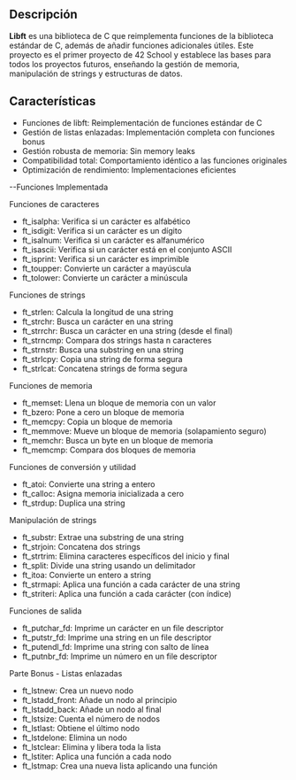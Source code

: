 ## Descripción

**Libft** es una biblioteca de C que reimplementa funciones de la biblioteca estándar de C, además de añadir funciones adicionales útiles. Este proyecto es el primer proyecto de 42 School y establece las bases para todos los proyectos futuros, enseñando la gestión de memoria, manipulación de strings y estructuras de datos.

## Características

- Funciones de libft: Reimplementación de funciones estándar de C
- Gestión de listas enlazadas: Implementación completa con funciones bonus
- Gestión robusta de memoria: Sin memory leaks
- Compatibilidad total: Comportamiento idéntico a las funciones originales
- Optimización de rendimiento: Implementaciones eficientes

--Funciones Implementada

Funciones de caracteres
- ft_isalpha: Verifica si un carácter es alfabético
- ft_isdigit: Verifica si un carácter es un dígito
- ft_isalnum: Verifica si un carácter es alfanumérico
- ft_isascii: Verifica si un carácter está en el conjunto ASCII
- ft_isprint: Verifica si un carácter es imprimible
- ft_toupper: Convierte un carácter a mayúscula
- ft_tolower: Convierte un carácter a minúscula

Funciones de strings
- ft_strlen: Calcula la longitud de una string
- ft_strchr: Busca un carácter en una string
- ft_strrchr: Busca un carácter en una string (desde el final)
- ft_strncmp: Compara dos strings hasta n caracteres
- ft_strnstr: Busca una substring en una string
- ft_strlcpy: Copia una string de forma segura
- ft_strlcat: Concatena strings de forma segura

Funciones de memoria
- ft_memset: Llena un bloque de memoria con un valor
- ft_bzero: Pone a cero un bloque de memoria
- ft_memcpy: Copia un bloque de memoria
- ft_memmove: Mueve un bloque de memoria (solapamiento seguro)
- ft_memchr: Busca un byte en un bloque de memoria
- ft_memcmp: Compara dos bloques de memoria

Funciones de conversión y utilidad
- ft_atoi: Convierte una string a entero
- ft_calloc: Asigna memoria inicializada a cero
- ft_strdup: Duplica una string

Manipulación de strings
- ft_substr: Extrae una substring de una string
- ft_strjoin: Concatena dos strings
- ft_strtrim: Elimina caracteres específicos del inicio y final
- ft_split: Divide una string usando un delimitador
- ft_itoa: Convierte un entero a string
- ft_strmapi: Aplica una función a cada carácter de una string
- ft_striteri: Aplica una función a cada carácter (con índice)

Funciones de salida
- ft_putchar_fd: Imprime un carácter en un file descriptor
- ft_putstr_fd: Imprime una string en un file descriptor
- ft_putendl_fd: Imprime una string con salto de línea
- ft_putnbr_fd: Imprime un número en un file descriptor

Parte Bonus - Listas enlazadas
- ft_lstnew: Crea un nuevo nodo
- ft_lstadd_front: Añade un nodo al principio
- ft_lstadd_back: Añade un nodo al final
- ft_lstsize: Cuenta el número de nodos
- ft_lstlast: Obtiene el último nodo
- ft_lstdelone: Elimina un nodo
- ft_lstclear: Elimina y libera toda la lista
- ft_lstiter: Aplica una función a cada nodo
- ft_lstmap: Crea una nueva lista aplicando una función
